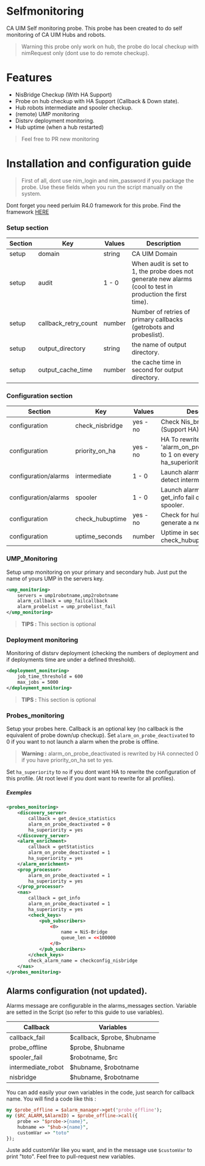 # Selfmonitoring
CA UIM Self monitoring probe. This probe has been created to do self monitoring of CA UIM Hubs and robots.

> Warning this probe only work on hub, the probe do local checkup with nimRequest only (dont use to do remote checkup). 

# Features 

- NisBridge Checkup (With HA Support) 
- Probe on hub checkup with HA Support (Callback & Down state).
- Hub robots intermediate and spooler checkup.
- (remote) UMP monitoring
- Distsrv deployment monitoring.
- Hub uptime (when a hub restarted)

> Feel free to PR new monitoring 

# Installation and configuration guide 

> First of all, dont use nim_login and nim_password if you package the probe. Use these fields when you run the script manually on the system. 

Dont forget you need perluim R4.0 framework for this probe. Find the framework [HERE](https://github.com/fraxken/perluim)

### Setup section 

| Section | Key | Values | Description |
| --- | --- | --- | --- |
| setup | domain | string | CA UIM Domain |
| setup | audit | 1 - 0 |When audit is set to 1, the probe does not generate new alarms (cool to test in production the first time). |
| setup | callback_retry_count | number | Number of retries of primary callbacks (getrobots and probeslist). |
| setup | output_directory | string | the name of output directory. | 
| setup | output_cache_time | number | the cache time in second for output directory. |

### Configuration section 

| Section | Key | Values | Description |
| --- | --- | --- | --- |
| configuration | check_nisbridge | yes - no | Check Nis_bridge state (Support HA) |
| configuration | priority_on_ha | yes - no  | HA To rewrite 'alarm_on_probe_deactivated' to 1 on every probe (if ha_superiority is set to 'yes') |
| configuration/alarms | intermediate | 1 - 0 | Launch alarms when we detect intermediate robot. |
| configuration/alarms | spooler | 1 - 0 | Launch alarm when callback get_info fail on one robot spooler. |
| configuration | check_hubuptime | yes - no | Check for hub restart and generate a new alarm |
| configuration | uptime_seconds | number | Uptime in second for check_hubuptime |

### UMP_Monitoring 

Setup ump monitoring on your primary and secondary hub. Just put the name of yours UMP in the servers key.

```xml
<ump_monitoring>
    servers = ump1robotname,ump2robotname
    alarm_callback = ump_failcallback
    alarm_probelist = ump_probelist_fail
</ump_monitoring>
```

> **TIPS :** This section is optional 

### Deployment monitoring 

Monitoring of distsrv deployment (checking the numbers of deployment and if deployments time are under a defined threshold).

```xml
<deployment_monitoring>
    job_time_threshold = 600
    max_jobs = 5000
</deployment_monitoring>
```

> **TIPS :** This section is optional 

### Probes_monitoring 

Setup your probes here. Callback is an optional key (no callback is the equivalent of probe down/up checkup). Set `alarm_on_probe_deactivated` to 0 if you want to not launch a alarm when the probe is offline. 

> **Warning :** alarm_on_probe_deactivated is rewrited by HA connected 0 if you have priority_on_ha set to yes.

Set `ha_superiority` to `no` if you dont want HA to rewrite the configuration of this profile. (At root level if you dont want to rewrite for all profiles).

##### Exemples 

```xml
<probes_monitoring>
    <discovery_server>
        callback = get_device_statistics
        alarm_on_probe_deactivated = 0
        ha_superiority = yes
    </discovery_server>
    <alarm_enrichment>
        callback = getStatistics
        alarm_on_probe_deactivated = 1
        ha_superiority = yes
    </alarm_enrichment>
    <prop_processor>
        alarm_on_probe_deactivated = 1
        ha_superiority = yes
    </prop_processor>
    <nas>
        callback = get_info
        alarm_on_probe_deactivated = 1
        ha_superiority = yes
        <check_keys>
            <pub_subscribers>
                <0>
                    name = NiS-Bridge
                    queue_len = <<100000
                </0>
            </pub_subcribers>
        </check_keys>
        check_alarm_name = checkconfig_nisbridge
    </nas>
</probes_monitoring>
```

## Alarms configuration (not updated).

Alarms message are configurable in the alarms_messages section. Variable are setted in the Script (so refer to this guide to use variables).

| Callback | Variables |
| --- | --- |
| callback_fail | $callback, $probe, $hubname |
| probe_offline | $probe, $hubname |
| spooler_fail | $robotname, $rc |
| intermediate_robot | $hubname, $robotname |
| nisbridge | $hubname, $robotname |

You can add easily your own variables in the code, just search for callback name. You will find a code like this : 

```perl
my $probe_offline = $alarm_manager->get('probe_offline');
my ($RC_ALARM,$AlarmID) = $probe_offline->call({ 
    probe => "$probe->{name}", 
    hubname => "$hub->{name}",
    customVar => "toto"
});
```

Juste add customVar like you want, and in the message use `$customVar` to print "toto". Feel free to pull-request new variables.

